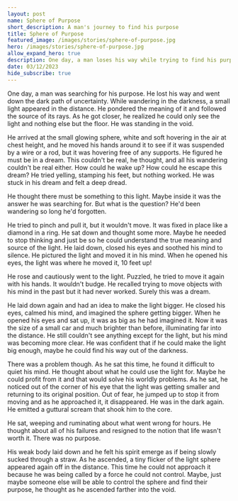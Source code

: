 ```yaml
---
layout: post
name: Sphere of Purpose
short_description: A man's journey to find his purpose
title: Sphere of Purpose
featured_image: /images/stories/sphere-of-purpose.jpg
hero: /images/stories/sphere-of-purpose.jpg
allow_expand_hero: true
description: One day, a man loses his way while trying to find his purpose.
date: 03/12/2023
hide_subscribe: true
---
```

One day, a man was searching for his purpose. He lost his way and went down the dark path of uncertainty. While wandering in the darkness, a small light appeared in the distance. He pondered the meaning of it and followed the source of its rays. As he got closer, he realized he could only see the light and nothing else but the floor. He was standing in the void.

He arrived at the small glowing sphere, white and soft hovering in the air at chest height, and he moved his hands around it to see if it was suspended by a wire or a rod, but it was hovering free of any supports. He figured he must be in a dream. This couldn't be real, he thought, and all his wandering couldn't be real either. How could he wake up? How could he escape this dream? He tried yelling, stamping his feet, but nothing worked. He was stuck in his dream and felt a deep dread.

He thought there must be something to this light. Maybe inside it was the answer he was searching for. But what is the question? He'd been wandering so long he'd forgotten.

He tried to pinch and pull it, but it wouldn't move. It was fixed in place like a diamond in a ring. He sat down and thought some more. Maybe he needed to stop thinking and just be so he could understand the true meaning and source of the light. He laid down, closed his eyes and soothed his mind to silence. He pictured the light and moved it in his mind. When he opened his eyes, the light was where he moved it, 10 feet up!

He rose and cautiously went to the light. Puzzled, he tried to move it again with his hands. It wouldn't budge. He recalled trying to move objects with his mind in the past but it had never worked. Surely this was a dream.

He laid down again and had an idea to make the light bigger. He closed his eyes, calmed his mind, and imagined the sphere getting bigger. When he opened his eyes and sat up, it was as big as he had imagined it. Now it was the size of a small car and much brighter than before, illuminating far into the distance. He still couldn't see anything except for the light, but his mind was becoming more clear. He was confident that if he could make the light big enough, maybe he could find his way out of the darkness.

There was a problem though. As he sat this time, he found it difficult to quiet his mind. He thought about what he could use the light for. Maybe he could profit from it and that would solve his worldly problems. As he sat, he noticed out of the corner of his eye that the light was getting smaller and returning to its original position. Out of fear, he jumped up to stop it from moving and as he approached it, it disappeared. He was in the dark again. He emitted a guttural scream that shook him to the core.

He sat, weeping and ruminating about what went wrong for hours. He thought about all of his failures and resigned to the notion that life wasn't worth it. There was no purpose.

His weak body laid down and he felt his spirit emerge as if being slowly sucked through a straw. As he ascended, a tiny flicker of the light sphere appeared again off in the distance. This time he could not approach it because he was being called by a force he could not control. Maybe, just maybe someone else will be able to control the sphere and find their purpose, he thought as he ascended farther into the void.
